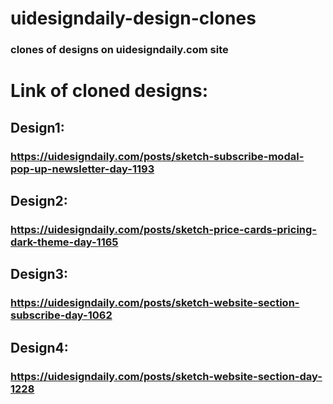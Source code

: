 # uidesigndaily-design-clones
### clones of designs on uidesigndaily.com site
# Link of cloned designs:
## Design1:
### https://uidesigndaily.com/posts/sketch-subscribe-modal-pop-up-newsletter-day-1193
## Design2:
### https://uidesigndaily.com/posts/sketch-price-cards-pricing-dark-theme-day-1165
## Design3:
### https://uidesigndaily.com/posts/sketch-website-section-subscribe-day-1062
## Design4:
### https://uidesigndaily.com/posts/sketch-website-section-day-1228
